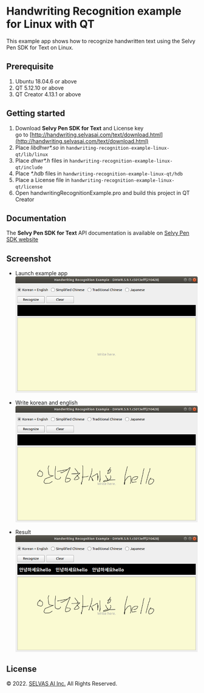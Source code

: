 # Handwriting Recognition example for Linux with QT
This example app shows how to recognize handwritten text using the Selvy Pen SDK for Text on Linux.

## Prerequisite
1. Ubuntu 18.04.6 or above
1. QT 5.12.10 or above
1. QT Creator 4.13.1 or above

## Getting started
1. Download **Selvy Pen SDK for Text** and License key  
   go to [http://handwriting.selvasai.com/text/download.html](http://handwriting.selvasai.com/text/download.html)
1. Place <i>libdhwr*.so</i> in `handwriting-recognition-example-linux-qt/lib/linux`
1. Place <i>dhwr*.h</i> files in `handwriting-recognition-example-linux-qt/include`
1. Place <i>*.hdb</i> files in `handwriting-recognition-example-linux-qt/hdb`
1. Place a License file in `handwriting-recognition-example-linux-qt/license`
1. Open handwritingRecognitionExample.pro and build this project in QT Creator

## Documentation
The **Selvy Pen SDK for Text** API documentation is available on [Selvy Pen SDK website](http://handwriting.selvasai.com)

## Screenshot
* Launch example app  
![](/screenshot-1.png)

* Write korean and english  
![](/screenshot-2.png)

* Result  
![](/screenshot-3.png)

## License
© 2022. [SELVAS AI Inc.](http://www.selvasai.com) All Rights Reserved.
